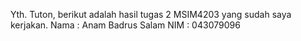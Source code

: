 Yth. Tuton, berikut adalah hasil tugas 2 MSIM4203 yang sudah saya kerjakan.
Nama  : Anam Badrus Salam
NIM   : 043079096
